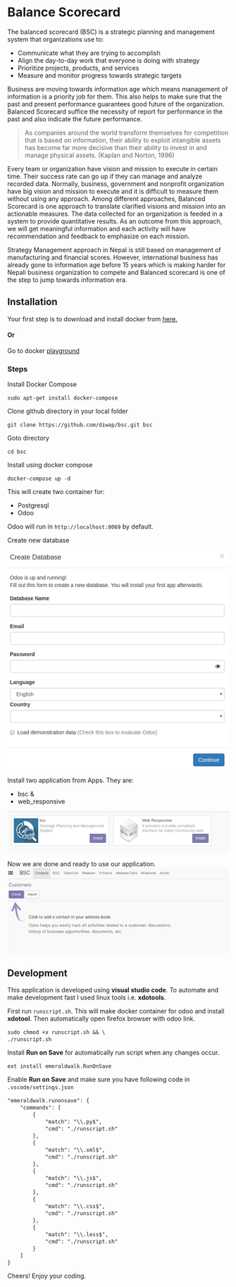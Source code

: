 # Balance Scorecard

The balanced scorecard (BSC) is a strategic planning and management system that organizations use to:
* Communicate what they are trying to accomplish
* Align the day-to-day work that everyone is doing with strategy
* Prioritize projects, products, and services
* Measure and monitor progress towards strategic targets

Business are moving towards information age which means management of information is a priority job for them. This also helps to make sure that the past and present performance guarantees good future of the organization. Balanced Scorecard suffice the necessity of report for performance in the past and also indicate the future performance.

> As  companies  around  the  world  transform  themselves  for  competition  that  is based  on  information,  their  ability  to  exploit  intangible  assets  has  become  far more  decisive  than  their  ability  to  invest  in  and  manage  physical  assets. (Kaplan and Norton, 1996)

Every team or organization have vision and mission to execute in certain time. Their success rate can go up if they can manage and analyze recorded data. Normally, business, government and nonprofit organization have big vision and mission to execute and it is difficult to measure them without using any approach. Among different approaches, Balanced Scorecard is one approach to translate clarified visions and mission into an actionable measures. The data collected for an organization is feeded in a system to provide quantitative results. As an outcome from this approach, we will get meaningful information and each activity will have recommendation and feedback to emphasize on each mission.

Strategy Management approach in Nepal is still based on management of manufacturing and financial scores. However, international business has already gone to information age before 15 years which is making harder for Nepali business organization to compete and Balanced scorecard is one of the step to jump towards information era.

## Installation
Your first step is to download and install docker from [here.](https://www.docker.com/get-docker)
#### Or
Go to docker [playground](https://labs.play-with-docker.com)

### Steps
Install Docker Compose  
```
sudo apt-get install docker-compose
```  

Clone github directory in your local folder  

```
git clone https://github.com/diwap/bsc.git bsc
```  

Goto directory  

```
cd bsc
```  

Install using docker compose  

```
docker-compose up -d
```  
This will create two container for:
* Postgresql
* Odoo

Odoo will run in `http://localhost:8069` by default.

Create new database  

![Image of Create Database](img/create_db.png)

Install two application from Apps. They are:
* bsc &
* web_responsive

![Image of Create Database](img/app_install.png)  

Now we are done and ready to use our application.  
![Image of Create Database](img/bsc.png)

## Development
This application is developed using __visual studio code__. To automate and make development fast I used linux tools i.e. __xdotools__.

First run `runscript.sh`. This will make docker container for odoo and install __xdotool__. Then automatically open firefox browser with odoo link.  

```
sudo chmod +x runscript.sh && \
./runscript.sh
```  

Install __Run on Save__ for automatically run script when  any changes occur.
```
ext install emeraldwalk.RunOnSave
```

Enable __Run on Save__ and make sure you have following code in `.vscode/settings.json`  
```
"emeraldwalk.runonsave": {
    "commands": [
        {
            "match": "\\.py$",
            "cmd": "./runscript.sh"
        },
        {
            "match": "\\.xml$",
            "cmd": "./runscript.sh"
        },
        {
            "match": "\\.js$",
            "cmd": "./runscript.sh"
        },
        {
            "match": "\\.css$",
            "cmd": "./runscript.sh"
        },
        {
            "match": "\\.less$",
            "cmd": "./runscript.sh"
        }
    ]
}
```

Cheers! Enjoy your coding.
